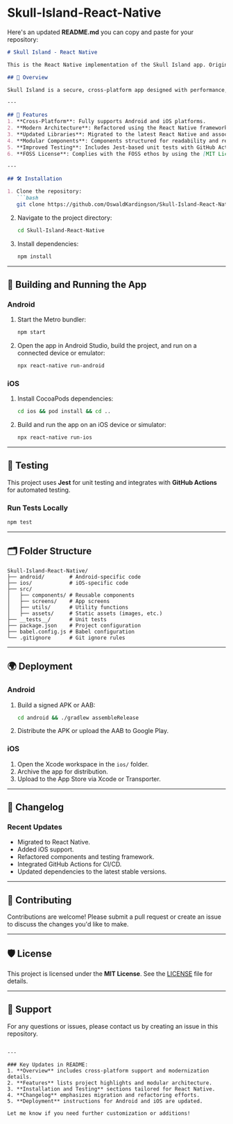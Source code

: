 # Skull-Island-React-Native
Here's an updated **README.md** you can copy and paste for your repository:

```markdown
# Skull Island - React Native

This is the React Native implementation of the Skull Island app. Originally built for Android, this updated version supports both **Android** and **iOS**, following the Free and Open Source Software (FOSS) ethos.

## 📖 Overview

Skull Island is a secure, cross-platform app designed with performance, scalability, and modularity in mind. This new version replaces the older implementation with React Native to allow rapid updates, easier maintenance, and support for iOS and Android out of the box.

---

## 🚀 Features
1. **Cross-Platform**: Fully supports Android and iOS platforms.
2. **Modern Architecture**: Refactored using the React Native framework, ensuring better maintainability and performance.
3. **Updated Libraries**: Migrated to the latest React Native and associated dependencies.
4. **Modular Components**: Components structured for readability and reusability.
5. **Improved Testing**: Includes Jest-based unit tests with GitHub Actions integration.
6. **FOSS License**: Complies with the FOSS ethos by using the [MIT License](LICENSE).

---

## 🛠️ Installation

1. Clone the repository:
   ```bash
   git clone https://github.com/OswaldKardingson/Skull-Island-React-Native.git
   ```
2. Navigate to the project directory:
   ```bash
   cd Skull-Island-React-Native
   ```
3. Install dependencies:
   ```bash
   npm install
   ```

---

## 🔧 Building and Running the App

### Android
1. Start the Metro bundler:
   ```bash
   npm start
   ```
2. Open the app in Android Studio, build the project, and run on a connected device or emulator:
   ```bash
   npx react-native run-android
   ```

### iOS
1. Install CocoaPods dependencies:
   ```bash
   cd ios && pod install && cd ..
   ```
2. Build and run the app on an iOS device or simulator:
   ```bash
   npx react-native run-ios
   ```

---

## 🧪 Testing

This project uses **Jest** for unit testing and integrates with **GitHub Actions** for automated testing. 

### Run Tests Locally
```bash
npm test
```

---

## 🗂️ Folder Structure

```
Skull-Island-React-Native/
├── android/        # Android-specific code
├── ios/            # iOS-specific code
├── src/
│   ├── components/ # Reusable components
│   ├── screens/    # App screens
│   ├── utils/      # Utility functions
│   ├── assets/     # Static assets (images, etc.)
├── __tests__/      # Unit tests
├── package.json    # Project configuration
├── babel.config.js # Babel configuration
└── .gitignore      # Git ignore rules
```

---

## 🌍 Deployment

### Android
1. Build a signed APK or AAB:
   ```bash
   cd android && ./gradlew assembleRelease
   ```
2. Distribute the APK or upload the AAB to Google Play.

### iOS
1. Open the Xcode workspace in the `ios/` folder.
2. Archive the app for distribution.
3. Upload to the App Store via Xcode or Transporter.

---

## 📝 Changelog

### Recent Updates
- Migrated to React Native.
- Added iOS support.
- Refactored components and testing framework.
- Integrated GitHub Actions for CI/CD.
- Updated dependencies to the latest stable versions.

---

## 🤝 Contributing

Contributions are welcome! Please submit a pull request or create an issue to discuss the changes you'd like to make.

---

## 🛡️ License

This project is licensed under the **MIT License**. See the [LICENSE](LICENSE) file for details.

---

## 📧 Support

For any questions or issues, please contact us by creating an issue in this repository.
```

---

### Key Updates in README:
1. **Overview** includes cross-platform support and modernization details.
2. **Features** lists project highlights and modular architecture.
3. **Installation and Testing** sections tailored for React Native.
4. **Changelog** emphasizes migration and refactoring efforts.
5. **Deployment** instructions for Android and iOS are updated.

Let me know if you need further customization or additions!
